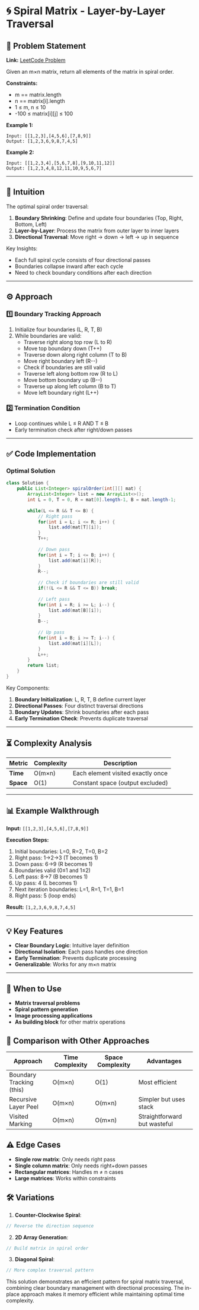 # 🌀 Spiral Matrix - Layer-by-Layer Traversal

## 📜 Problem Statement
**Link:** [LeetCode Problem](https://leetcode.com/problems/spiral-matrix/)

Given an m×n matrix, return all elements of the matrix in spiral order.

**Constraints:**
- m == matrix.length
- n == matrix[i].length
- 1 ≤ m, n ≤ 10
- -100 ≤ matrix[i][j] ≤ 100

**Example 1:**
```text
Input: [[1,2,3],[4,5,6],[7,8,9]]
Output: [1,2,3,6,9,8,7,4,5]
```

**Example 2:**
```text
Input: [[1,2,3,4],[5,6,7,8],[9,10,11,12]]
Output: [1,2,3,4,8,12,11,10,9,5,6,7]
```

---

## 🧠 Intuition
The optimal spiral order traversal:
1. **Boundary Shrinking**: Define and update four boundaries (Top, Right, Bottom, Left)
2. **Layer-by-Layer**: Process the matrix from outer layer to inner layers
3. **Directional Traversal**: Move right → down → left → up in sequence

Key Insights:
- Each full spiral cycle consists of four directional passes
- Boundaries collapse inward after each cycle
- Need to check boundary conditions after each direction

---

## ⚙️ Approach
### **1️⃣ Boundary Tracking Approach**
1. Initialize four boundaries (L, R, T, B)
2. While boundaries are valid:
   - Traverse right along top row (L to R)
   - Move top boundary down (T++)
   - Traverse down along right column (T to B)
   - Move right boundary left (R--)
   - Check if boundaries are still valid
   - Traverse left along bottom row (R to L)
   - Move bottom boundary up (B--)
   - Traverse up along left column (B to T)
   - Move left boundary right (L++)

### **2️⃣ Termination Condition**
- Loop continues while L ≤ R AND T ≤ B
- Early termination check after right/down passes

---

## ✅ Code Implementation

### Optimal Solution
```java
class Solution {
    public List<Integer> spiralOrder(int[][] mat) {
        ArrayList<Integer> list = new ArrayList<>();
        int L = 0, T = 0, R = mat[0].length-1, B = mat.length-1;
        
        while(L <= R && T <= B) {
            // Right pass
            for(int i = L; i <= R; i++) {
                list.add(mat[T][i]);
            }
            T++;
            
            // Down pass
            for(int i = T; i <= B; i++) {
                list.add(mat[i][R]);
            }
            R--;
            
            // Check if boundaries are still valid
            if(!(L <= R && T <= B)) break;
            
            // Left pass
            for(int i = R; i >= L; i--) {
                list.add(mat[B][i]);
            }
            B--;
            
            // Up pass
            for(int i = B; i >= T; i--) {
                list.add(mat[i][L]);
            }
            L++;
        }
        return list;
    }
}
```

Key Components:
1. **Boundary Initialization**: L, R, T, B define current layer
2. **Directional Passes**: Four distinct traversal directions
3. **Boundary Updates**: Shrink boundaries after each pass
4. **Early Termination Check**: Prevents duplicate traversal

---

## ⏳ Complexity Analysis
| Metric          | Complexity | Description |
|-----------------|------------|-------------|
| **Time**        | O(m×n)     | Each element visited exactly once |
| **Space**       | O(1)       | Constant space (output excluded) |

---

## 📊 Example Walkthrough

**Input:** `[[1,2,3],[4,5,6],[7,8,9]]`

**Execution Steps:**
1. Initial boundaries: L=0, R=2, T=0, B=2
2. Right pass: 1→2→3 (T becomes 1)
3. Down pass: 6→9 (R becomes 1)
4. Boundaries valid (0≤1 and 1≤2)
5. Left pass: 8→7 (B becomes 1)
6. Up pass: 4 (L becomes 1)
7. Next iteration boundaries: L=1, R=1, T=1, B=1
8. Right pass: 5 (loop ends)

**Result:** `[1,2,3,6,9,8,7,4,5]`

---

## 💡 Key Features
- **Clear Boundary Logic**: Intuitive layer definition
- **Directional Isolation**: Each pass handles one direction
- **Early Termination**: Prevents duplicate processing
- **Generalizable**: Works for any m×n matrix

---

## 🚀 When to Use
- **Matrix traversal problems**
- **Spiral pattern generation**
- **Image processing applications**
- **As building block** for other matrix operations

## 🔄 Comparison with Other Approaches
| Approach         | Time Complexity | Space Complexity | Advantages |
|-----------------|-----------------|------------------|------------|
| Boundary Tracking (this) | O(m×n) | O(1) | Most efficient |
| Recursive Layer Peel | O(m×n) | O(m×n) | Simpler but uses stack |
| Visited Marking | O(m×n) | O(m×n) | Straightforward but wasteful |

## ⚠️ Edge Cases
- **Single row matrix**: Only needs right pass
- **Single column matrix**: Only needs right+down passes
- **Rectangular matrices**: Handles m ≠ n cases
- **Large matrices**: Works within constraints

## 🛠 Variations
1. **Counter-Clockwise Spiral**:
```java
// Reverse the direction sequence
```

2. **2D Array Generation**:
```java
// Build matrix in spiral order
```

3. **Diagonal Spiral**:
```java
// More complex traversal pattern
```

This solution demonstrates an efficient pattern for spiral matrix traversal, combining clear boundary management with directional processing. The in-place approach makes it memory efficient while maintaining optimal time complexity.